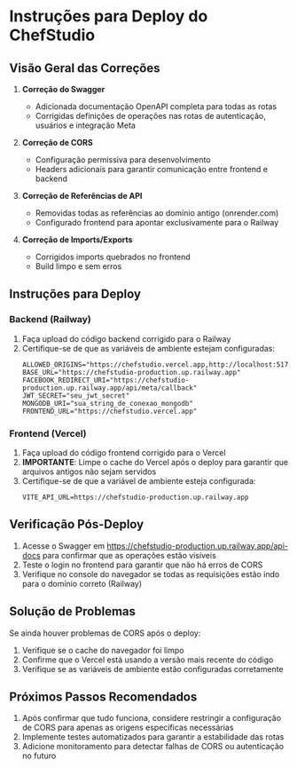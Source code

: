 # Instruções para Deploy do ChefStudio

## Visão Geral das Correções

1. **Correção do Swagger**
   - Adicionada documentação OpenAPI completa para todas as rotas
   - Corrigidas definições de operações nas rotas de autenticação, usuários e integração Meta

2. **Correção de CORS**
   - Configuração permissiva para desenvolvimento
   - Headers adicionais para garantir comunicação entre frontend e backend

3. **Correção de Referências de API**
   - Removidas todas as referências ao domínio antigo (onrender.com)
   - Configurado frontend para apontar exclusivamente para o Railway

4. **Correção de Imports/Exports**
   - Corrigidos imports quebrados no frontend
   - Build limpo e sem erros

## Instruções para Deploy

### Backend (Railway)
1. Faça upload do código backend corrigido para o Railway
2. Certifique-se de que as variáveis de ambiente estejam configuradas:
   ```
   ALLOWED_ORIGINS="https://chefstudio.vercel.app,http://localhost:5173,http://localhost:3000,*"
   BASE_URL="https://chefstudio-production.up.railway.app"
   FACEBOOK_REDIRECT_URI="https://chefstudio-production.up.railway.app/api/meta/callback"
   JWT_SECRET="seu_jwt_secret"
   MONGODB_URI="sua_string_de_conexao_mongodb"
   FRONTEND_URL="https://chefstudio.vercel.app"
   ```

### Frontend (Vercel)
1. Faça upload do código frontend corrigido para o Vercel
2. **IMPORTANTE**: Limpe o cache do Vercel após o deploy para garantir que arquivos antigos não sejam servidos
3. Certifique-se de que a variável de ambiente esteja configurada:
   ```
   VITE_API_URL=https://chefstudio-production.up.railway.app
   ```

## Verificação Pós-Deploy

1. Acesse o Swagger em https://chefstudio-production.up.railway.app/api-docs para confirmar que as operações estão visíveis
2. Teste o login no frontend para garantir que não há erros de CORS
3. Verifique no console do navegador se todas as requisições estão indo para o domínio correto (Railway)

## Solução de Problemas

Se ainda houver problemas de CORS após o deploy:
1. Verifique se o cache do navegador foi limpo
2. Confirme que o Vercel está usando a versão mais recente do código
3. Verifique se as variáveis de ambiente estão configuradas corretamente

## Próximos Passos Recomendados

1. Após confirmar que tudo funciona, considere restringir a configuração de CORS para apenas as origens específicas necessárias
2. Implemente testes automatizados para garantir a estabilidade das rotas
3. Adicione monitoramento para detectar falhas de CORS ou autenticação no futuro

